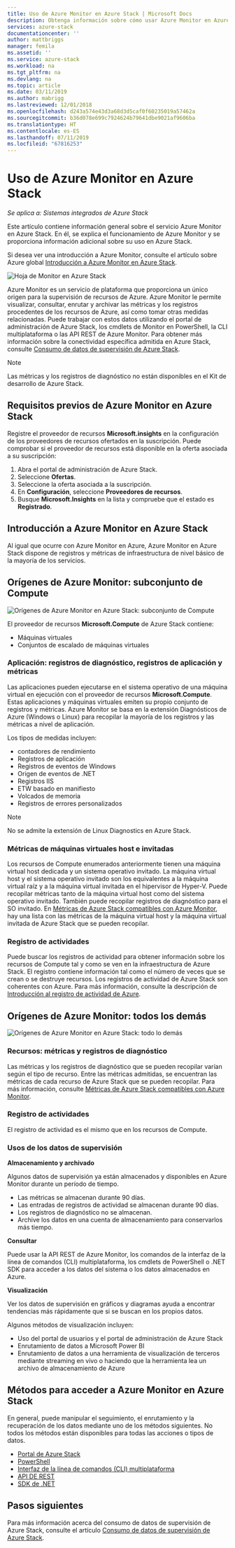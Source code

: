 ```yaml
---
title: Uso de Azure Monitor en Azure Stack | Microsoft Docs
description: Obtenga información sobre cómo usar Azure Monitor en Azure Stack.
services: azure-stack
documentationcenter: ''
author: mattbriggs
manager: femila
ms.assetid: ''
ms.service: azure-stack
ms.workload: na
ms.tgt_pltfrm: na
ms.devlang: na
ms.topic: article
ms.date: 03/11/2019
ms.author: mabrigg
ms.lastreviewed: 12/01/2018
ms.openlocfilehash: d243a574e43d3a68d3d5caf0f60235019a57462a
ms.sourcegitcommit: b36d078e699c7924624b79641dbe9021af9606ba
ms.translationtype: HT
ms.contentlocale: es-ES
ms.lasthandoff: 07/11/2019
ms.locfileid: "67816253"
---
```

# <a name="use-azure-monitor-on-azure-stack"></a>Uso de Azure Monitor en Azure Stack

*Se aplica a: Sistemas integrados de Azure Stack*

Este artículo contiene información general sobre el servicio Azure Monitor en Azure Stack. En él, se explica el funcionamiento de Azure Monitor y se proporciona información adicional sobre su uso en Azure Stack. 

Si desea ver una introducción a Azure Monitor, consulte el artículo sobre Azure global [Introducción a Azure Monitor en Azure Stack](https://docs.microsoft.com/azure/monitoring-and-diagnostics/monitoring-get-started).

![Hoja de Monitor en Azure Stack](./media/azure-stack-metrics-azure-data/azs-monitor.png)

Azure Monitor es un servicio de plataforma que proporciona un único origen para la supervisión de recursos de Azure. Azure Monitor le permite visualizar, consultar, enrutar y archivar las métricas y los registros procedentes de los recursos de Azure, así como tomar otras medidas relacionadas. Puede trabajar con estos datos utilizando el portal de administración de Azure Stack, los cmdlets de Monitor en PowerShell, la CLI multiplataforma o las API REST de Azure Monitor. Para obtener más información sobre la conectividad específica admitida en Azure Stack, consulte [Consumo de datos de supervisión de Azure Stack](azure-stack-metrics-monitor.md).

> [!Note]
> Las métricas y los registros de diagnóstico no están disponibles en el Kit de desarrollo de Azure Stack.

## <a name="prerequisites-for-azure-monitor-on-azure-stack"></a>Requisitos previos de Azure Monitor en Azure Stack

Registre el proveedor de recursos **Microsoft.insights** en la configuración de los proveedores de recursos ofertados en la suscripción. Puede comprobar si el proveedor de recursos está disponible en la oferta asociada a su suscripción:

1. Abra el portal de administración de Azure Stack.
2. Seleccione **Ofertas**.
3. Seleccione la oferta asociada a la suscripción.
4. En **Configuración**, seleccione **Proveedores de recursos**. 
5. Busque **Microsoft.Insights** en la lista y compruebe que el estado es **Registrado**.

## <a name="overview-of-azure-monitor-on-azure-stack"></a>Introducción a Azure Monitor en Azure Stack

Al igual que ocurre con Azure Monitor en Azure, Azure Monitor en Azure Stack dispone de registros y métricas de infraestructura de nivel básico de la mayoría de los servicios.

## <a name="azure-monitor-sources-compute-subset"></a>Orígenes de Azure Monitor: subconjunto de Compute

![Orígenes de Azure Monitor en Azure Stack: subconjunto de Compute](media//azure-stack-metrics-azure-data/azs-monitor-computersubset.png)

El proveedor de recursos **Microsoft.Compute** de Azure Stack contiene:
 - Máquinas virtuales 
 - Conjuntos de escalado de máquinas virtuales

### <a name="application---diagnostics-logs-app-logs-and-metrics"></a>Aplicación: registros de diagnóstico, registros de aplicación y métricas

Las aplicaciones pueden ejecutarse en el sistema operativo de una máquina virtual en ejecución con el proveedor de recursos **Microsoft.Compute**. Estas aplicaciones y máquinas virtuales emiten su propio conjunto de registros y métricas. Azure Monitor se basa en la extensión Diagnósticos de Azure (Windows o Linux) para recopilar la mayoría de los registros y las métricas a nivel de aplicación.

Los tipos de medidas incluyen:
 - contadores de rendimiento
 - Registros de aplicación
 - Registros de eventos de Windows
 - Origen de eventos de .NET
 - Registros IIS
 - ETW basado en manifiesto
 - Volcados de memoria
 - Registros de errores personalizados

> [!Note]  
> No se admite la extensión de Linux Diagnostics en Azure Stack.

### <a name="host-and-guest-vm-metrics"></a>Métricas de máquinas virtuales host e invitadas

Los recursos de Compute enumerados anteriormente tienen una máquina virtual host dedicada y un sistema operativo invitado. La máquina virtual host y el sistema operativo invitado son los equivalentes a la máquina virtual raíz y a la máquina virtual invitada en el hipervisor de Hyper-V. Puede recopilar métricas tanto de la máquina virtual host como del sistema operativo invitado. También puede recopilar registros de diagnóstico para el SO invitado. En [Métricas de Azure Stack compatibles con Azure Monitor](azure-stack-metrics-supported.md), hay una lista con las métricas de la máquina virtual host y la máquina virtual invitada de Azure Stack que se pueden recopilar. 

### <a name="activity-log"></a>Registro de actividades

Puede buscar los registros de actividad para obtener información sobre los recursos de Compute tal y como se ven en la infraestructura de Azure Stack. El registro contiene información tal como el número de veces que se crean o se destruye recursos. Los registros de actividad de Azure Stack son coherentes con Azure. Para más información, consulte la descripción de [Introducción al registro de actividad de Azure](https://docs.microsoft.com/azure/monitoring-and-diagnostics/monitoring-overview-activity-logs). 


## <a name="azure-monitor-sources-everything-else"></a>Orígenes de Azure Monitor: todos los demás

![Orígenes de Azure Monitor en Azure Stack: todo lo demás](media//azure-stack-metrics-azure-data/azs-monitor-othersubset.png)

### <a name="resources---metrics-and-diagnostics-logs"></a>Recursos: métricas y registros de diagnóstico

Las métricas y los registros de diagnóstico que se pueden recopilar varían según el tipo de recurso. Entre las métricas admitidas, se encuentran las métricas de cada recurso de Azure Stack que se pueden recopilar. Para más información, consulte [Métricas de Azure Stack compatibles con Azure Monitor](azure-stack-metrics-supported.md).

### <a name="activity-log"></a>Registro de actividades

El registro de actividad es el mismo que en los recursos de Compute. 

### <a name="uses-for-monitoring-data"></a>Usos de los datos de supervisión

**Almacenamiento y archivado**  

Algunos datos de supervisión ya están almacenados y disponibles en Azure Monitor durante un período de tiempo. 
 - Las métricas se almacenan durante 90 días. 
 - Las entradas de registros de actividad se almacenan durante 90 días. 
 - Los registros de diagnóstico no se almacenan.
 - Archive los datos en una cuenta de almacenamiento para conservarlos más tiempo.

**Consultar**  

Puede usar la API REST de Azure Monitor, los comandos de la interfaz de la línea de comandos (CLI) multiplataforma, los cmdlets de PowerShell o .NET SDK para acceder a los datos del sistema o los datos almacenados en Azure. 

**Visualización**

Ver los datos de supervisión en gráficos y diagramas ayuda a encontrar tendencias más rápidamente que si se buscan en los propios datos. 

Algunos métodos de visualización incluyen:
 - Uso del portal de usuarios y el portal de administración de Azure Stack
 - Enrutamiento de datos a Microsoft Power BI
 - Enrutamiento de datos a una herramienta de visualización de terceros mediante streaming en vivo o haciendo que la herramienta lea un archivo de almacenamiento de Azure

## <a name="methods-of-accessing-azure-monitor-on-azure-stack"></a>Métodos para acceder a Azure Monitor en Azure Stack

En general, puede manipular el seguimiento, el enrutamiento y la recuperación de los datos mediante uno de los métodos siguientes. No todos los métodos están disponibles para todas las acciones o tipos de datos.

 - [Portal de Azure Stack](azure-stack-use-portal.md)
 - [PowerShell](https://docs.microsoft.com/azure/monitoring-and-diagnostics/insights-powershell-samples)
 - [Interfaz de la línea de comandos (CLI) multiplataforma](https://docs.microsoft.com/azure/monitoring-and-diagnostics/insights-cli-samples)
 - [API DE REST](https://docs.microsoft.com/rest/api/monitor)
 - [SDK de .NET](https://www.nuget.org/packages/Microsoft.Azure.Management.Monitor)

## <a name="next-steps"></a>Pasos siguientes

Para más información acerca del consumo de datos de supervisión de Azure Stack, consulte el artículo [Consumo de datos de supervisión de Azure Stack](azure-stack-metrics-monitor.md).
